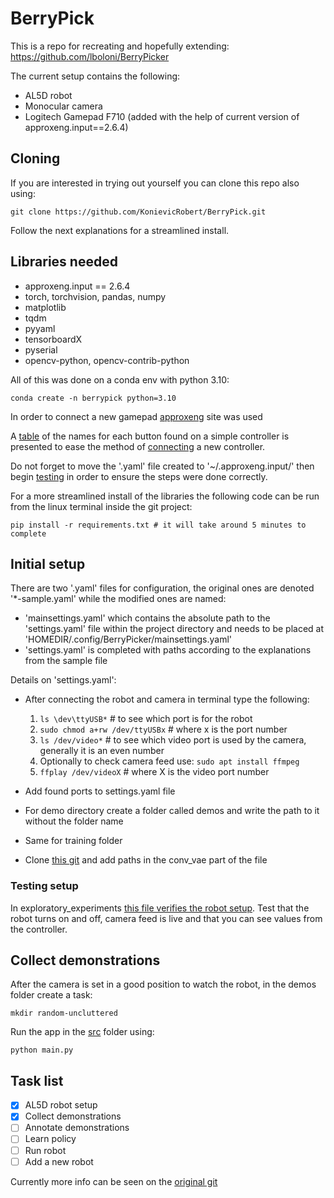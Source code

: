 # BerryPick

This is a repo for recreating and hopefully extending: https://github.com/lboloni/BerryPicker 

The current setup contains the following:

* AL5D robot
* Monocular camera
* Logitech Gamepad F710 (added with the help of current version of approxeng.input==2.6.4)


## Cloning
If you are interested in trying out yourself you can clone this repo also using:

```
git clone https://github.com/KonievicRobert/BerryPick.git
```
Follow the next explanations for a streamlined install.

## Libraries needed
* approxeng.input == 2.6.4
* torch, torchvision, pandas, numpy
* matplotlib
* tqdm
* pyyaml
* tensorboardX
* pyserial
* opencv-python, opencv-contrib-python

All of this was done on a conda env with python 3.10:

```
conda create -n berrypick python=3.10
```

In order to connect a new gamepad [approxeng](https://approxeng.github.io/approxeng.input/index.html) site was used 

A [table](https://approxeng.github.io/approxeng.input/simpleusage.html#button-names) of the names for each button found on a simple controller is presented to ease the method of [connecting](https://approxeng.github.io/approxeng.input/profiling.html#profiling) a new controller. 

Do not forget to move the '.yaml' file created to '~/.approxeng.input/' then begin [testing](https://approxeng.github.io/approxeng.input/profiling.html#testing) in order to ensure the steps were done correctly.

For a more streamlined install of the libraries the following code can be run from the linux terminal inside the git project:

```
pip install -r requirements.txt # it will take around 5 minutes to complete
```

## Initial setup

There are two '.yaml' files for configuration, the original ones are denoted '*-sample.yaml' while the modified ones are named:

* 'mainsettings.yaml' which contains the absolute path to the 'settings.yaml' file within the project directory and needs to be placed at 'HOMEDIR/.config/BerryPicker/mainsettings.yaml'
* 'settings.yaml' is completed with paths according to the explanations from the sample file

Details on 'settings.yaml':

* After connecting the robot and camera in terminal type the following:

    1. ```ls \dev\ttyUSB*``` # to see which port is for the robot
    2. ```sudo chmod a+rw /dev/ttyUSBx``` # where x is the port number
    3. ```ls /dev/video*``` # to see which video port is used by the camera, generally it is an even number
    4. Optionally to check camera feed use: ```sudo apt install ffmpeg``` 
    5. ```ffplay /dev/videoX``` # where X is the video port number
* Add found ports to settings.yaml file
* For demo directory create a folder called demos and write the path to it without the folder name
* Same for training folder
* Clone [this git](https://github.com/julian-8897/Conv-VAE-PyTorch) and add paths in the conv_vae part of the file

### Testing setup

In exploratory_experiments [this file verifies the robot setup](BerryPicker/src/exploratory_experiments/VerifyRobotSetup.ipynb). Test that the robot turns on and off, camera feed is live and that you can see values from the controller.


## Collect demonstrations

After the camera is set in a good position to watch the robot, in the demos folder create a task:

```
mkdir random-uncluttered
```

Run the app in the [src](BerryPicker/src/main.py) folder using:
```
python main.py
```


## Task list
- [x] AL5D robot setup
- [x] Collect demonstrations
- [ ] Annotate demonstrations
- [ ] Learn policy
- [ ] Run robot
- [ ] Add a new robot

Currently more info can be seen on the [original git](https://github.com/lboloni/BerryPicker)